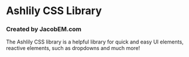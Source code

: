 # Ashlily CSS Library
### Created by JacobEM.com

The Ashlily CSS library is a helpful library for quick and easy UI elements, reactive elements, such as dropdowns and much more!
